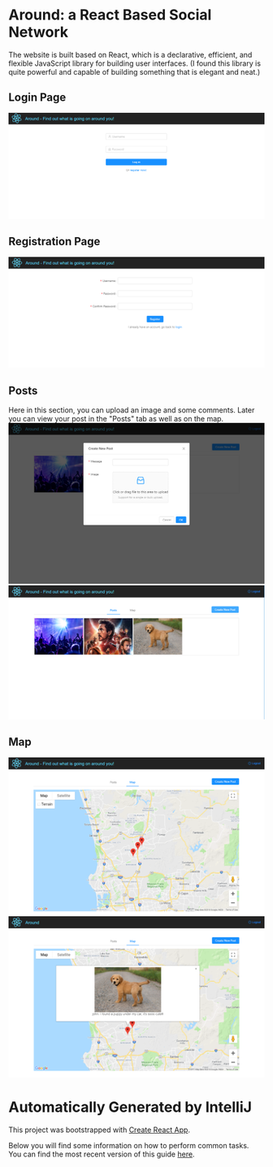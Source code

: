 # Around: a React Based Social Network

The website is built based on React, which is a declarative, efficient, and flexible JavaScript library for building user interfaces. 
(I found this library is quite powerful and capable of building something that is elegant and neat.)

## Login Page
![img](https://github.com/seuygr/Around/blob/master/image/Login.png)

## Registration Page
![img](https://github.com/seuygr/Around/blob/master/image/Registration.png)

## Posts
Here in this section, you can upload an image and some comments. Later you can view your post in the "Posts" tab as well as on the map.
![img](https://github.com/seuygr/Around/blob/master/image/Upload.png)
![img](https://github.com/seuygr/Around/blob/master/image/Nearby%20posts.png)

## Map
![img](https://github.com/seuygr/Around/blob/master/image/Marker%20on%20the%20map1.png)
![img](https://github.com/seuygr/Around/blob/master/image/Marker%20on%20the%20map2.png)


# Automatically Generated by IntelliJ

This project was bootstrapped with [Create React App](https://github.com/facebookincubator/create-react-app).

Below you will find some information on how to perform common tasks.<br>
You can find the most recent version of this guide [here](https://github.com/facebookincubator/create-react-app/blob/master/packages/react-scripts/template/README.md).
